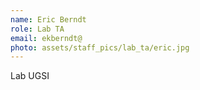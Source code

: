```yaml
---
name: Eric Berndt
role: Lab TA
email: ekberndt@
photo: assets/staff_pics/lab_ta/eric.jpg
---
```


Lab UGSI